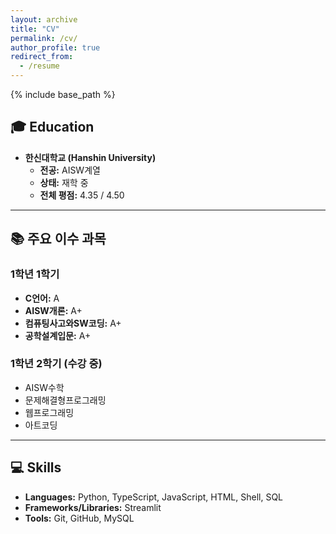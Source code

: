 ```yaml
---
layout: archive
title: "CV"
permalink: /cv/
author_profile: true
redirect_from:
  - /resume
---
```


{% include base_path %}

## 🎓 Education
* **한신대학교 (Hanshin University)**
  * **전공:** AISW계열
  * **상태:** 재학 중
  * **전체 평점:** 4.35 / 4.50

---

## 📚 주요 이수 과목

### 1학년 1학기
* **C언어:** A
* **AISW개론:** A+
* **컴퓨팅사고와SW코딩:** A+
* **공학설계입문:** A+

### 1학년 2학기 (수강 중)
* AISW수학
* 문제해결형프로그래밍
* 웹프로그래밍
* 아트코딩

---

## 💻 Skills
* **Languages:** Python, TypeScript, JavaScript, HTML, Shell, SQL
* **Frameworks/Libraries:** Streamlit
* **Tools:** Git, GitHub, MySQL